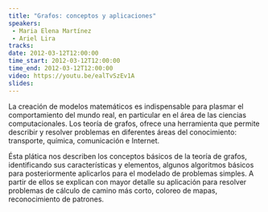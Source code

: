 ```yaml
---
title: "Grafos: conceptos y aplicaciones"
speakers:
 - Maria Elena Martínez
 - Ariel Lira
tracks:
date: 2012-03-12T12:00:00
time_start: 2012-03-12T12:00:00
time_end: 2012-03-12T12:00:00
video: https://youtu.be/ealTvSzEv1A
slides:
---
```


La creación de modelos matemáticos es indispensable para plasmar el comportamiento del mundo real, en particular en el área de las ciencias computacionales. Los teoría de grafos, ofrece una herramienta que permite describir y resolver problemas en diferentes áreas del conocimiento: transporte, química, comunicación e Internet.

Ésta plática nos describen los conceptos básicos de la teoría de grafos, identificando sus características y elementos, algunos algoritmos básicos para posteriormente aplicarlos para el modelado de problemas simples. A partir de ellos se explican con mayor detalle su aplicación para resolver problemas de cálculo de camino más corto, coloreo de mapas, reconocimiento de patrones.
